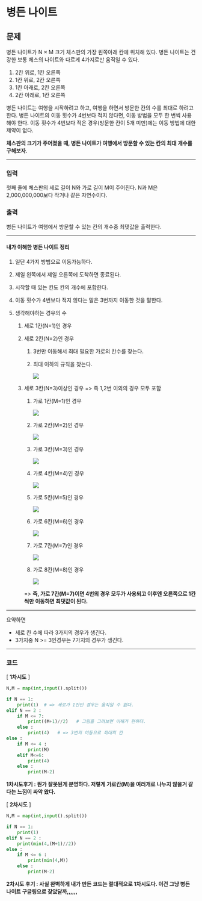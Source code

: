 # 병든 나이트

## 문제

병든 나이트가 N × M 크기 체스판의 가장 왼쪽아래 칸에 위치해 있다. 병든 나이트는 건강한 보통 체스의 나이트와 다르게 4가지로만 움직일 수 있다.

1. 2칸 위로, 1칸 오른쪽
2. 1칸 위로, 2칸 오른쪽
3. 1칸 아래로, 2칸 오른쪽
4. 2칸 아래로, 1칸 오른쪽

병든 나이트는 여행을 시작하려고 하고, 여행을 하면서 방문한 칸의 수를 최대로 하려고 한다. 병든 나이트의 이동 횟수가 4번보다 적지 않다면, 이동 방법을 모두 한 번씩 사용해야 한다. 이동 횟수가 4번보다 적은 경우(방문한 칸이 5개 미만)에는 이동 방법에 대한 제약이 없다.

**체스판의 크기가 주어졌을 때, 병든 나이트가 여행에서 방문할 수 있는 칸의 최대 개수를 구해보자.**

---

### 입력

첫째 줄에 체스판의 세로 길이 N와 가로 길이 M이 주어진다. N과 M은 2,000,000,000보다 작거나 같은 자연수이다.

### 출력

병든 나이트가 여행에서 방문할 수 있는 칸의 개수중 최댓값을 출력한다.

---

#### 내가 이해한 병든 나이트 정리

1. 일단 4가지 방법으로 이동가능하다.

2. 제일 왼쪽에서 제일 오른쪽에 도착하면 종료된다.

3. 시작할 때 있는 칸도 칸의 개수에 포함한다.

4. 이동 횟수가 4번보다 적지 않다는 말은 3번까지 이동한 것을 말한다.

5. 생각해야하는 경우의 수 

   1. 세로 1칸(N=1)인 경우

   2. 세로 2칸(N=2)인 경우

      1. 3번만 이동해서 최대 필요한 가로의 칸수를 찾는다.

      2. 최대 이하의 규칙을 찾는다.

         ![](1783_병든나이트.assets/SmartSelectImage_2022-01-27-20-16-17.png)

   3. 세로 3칸(N=3)이상인 경우 => 즉 1,2번 이외의 경우 모두 포함

      1. 가로 1칸(M=1)인 경우

         ![](1783_병든나이트.assets/SmartSelectImage_2022-01-27-20-16-47.png)

      2. 가로 2칸(M=2)인 경우

         ![](1783_병든나이트.assets/SmartSelectImage_2022-01-27-20-17-04.png)

      3. 가로 3칸(M=3)인 경우

         ![](1783_병든나이트.assets/SmartSelectImage_2022-01-27-20-17-18.png)

      4. 가로 4칸(M=4)인 경우

         ![](1783_병든나이트.assets/SmartSelectImage_2022-01-27-20-17-27.png)

      5. 가로 5칸(M=5)인 경우

         ![](1783_병든나이트.assets/SmartSelectImage_2022-01-27-20-17-44.png)

      6. 가로 6칸(M=6)인 경우

         ![](1783_병든나이트.assets/SmartSelectImage_2022-01-27-20-18-01.png)

      7. 가로 7칸(M=7)인 경우

         ![](1783_병든나이트.assets/SmartSelectImage_2022-01-27-20-18-09.png)

      8. 가로 8칸(M=8)인 경우

         ![](1783_병든나이트.assets/SmartSelectImage_2022-01-27-20-16-32.png)

      => **즉, 가로 7칸(M=7)이면 4번의 경우 모두가 사용되고 이후엔 오른쪽으로 1칸씩만 이동하면 최댓값이 된다.**

---

요약하면

- 세로 칸 수에 따라 3가지의 경우가 생긴다.
- 3가지중 N >= 3인경우는 7가지의 경우가 생긴다.

---

### 코드

[ **1차시도** ]

```python
N,M = map(int,input().split())

if N == 1:
    print(1)  # => 세로가 1칸인 경우는 움직일 수 없다.
elif N == 2 :
    if M <= 7:
        print((M+1)//2)   # 그림을 그려보면 이해가 편하다.
    else :
        print(4)   # => 3번의 이동으로 최대의 칸
else :
    if M <= 4 :
        print(M)
    elif M<=6:
        print(4)
    else : 
        print(M-2)
```

**1차시도후기 : 뭔가 잘못된게 분명하다. 저렇게 가로칸(M)을 여러개로 나누지 않을거 같다는 느낌이 싸악 왔다.**

[ **2차시도** ]

```python
N,M = map(int,input().split())

if N == 1:
    print(1)
elif N == 2 :
    print(min(4,(M+1)//2))
else :
    if M <= 6 :
        print(min(4,M))
    else : 
        print(M-2)
```

**2차시도 후기 : 사실 완벽하게 내가 만든 코드는 절대적으로 1차시도다. 이건 그냥 병든 나이트 구글링으로 찾았달까,,,,,,**
